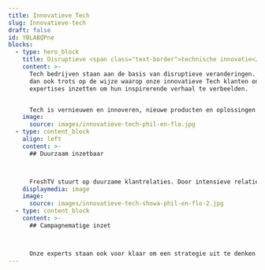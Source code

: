 ```yaml
---
title: Innovatieve Tech
slug: Innovatieve-tech
draft: false
id: YBLABQPne
blocks:
  - type: hero_block
    title: Disruptieve <span class="text-border">technische innovatie</span>
    content: >-
      Tech bedrijven staan aan de basis van disruptieve veranderingen. Wij zijn
      dan ook trots op de wijze waarop onze innovatieve Tech klanten onze
      expertises inzetten om hun inspirerende verhaal te verbeelden.


      Tech is vernieuwen en innoveren, nieuwe producten en oplossingen zijn zelfs zo vernieuwend dat hun doelgroep een extra vertaalslag nodig heeft omhet te begrijpen. Wij helpen hierbij en kennen de uitdagingen in de technologische sectoren. Victor is onze enthousiasteling en dus aanspreekpunt voor Innovatieve Tech sector. Je kan hem direct bellen om even vrijblijvend te sparren over de mogelijkheden. 085 -273 8331
    image:
      source: images/innovatieve-tech-phil-en-flo.jpg
  - type: content_block
    align: left
    content: >-
      ## Duurzaam inzetbaar



      FreshTV stuurt op duurzame klantrelaties. Door intensieve relaties met onze klanten kunnen we keer op keer duurzame producties maken. Producties die zowel op inhoudelijk als strategisch vlak voor geruime inzetbaar zijn.
    displaymedia: image
    image:
      source: images/innovatieve-tech-showa-phil-en-flo-2.jpg
  - type: content_block
    content: >-
      ## Campagnematige inzet



      Onze experts staan ook voor klaar om een strategie uit te denken op het gebied van campagnematige inzet. Op deze manier bereiken we jouw doelgroep precies op het moment dat ze op zoek zijn naar oplossingen. Dit kan op LinkedIn, Instagram, Twitter en nog veel meer kanalen.
---
```

